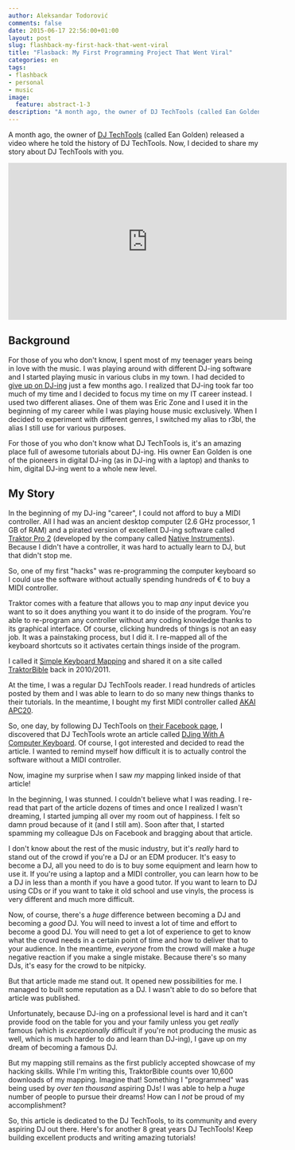 ```yaml
---
author: Aleksandar Todorović
comments: false
date: 2015-06-17 22:56:00+01:00
layout: post
slug: flashback-my-first-hack-that-went-viral
title: "Flasback: My First Programming Project That Went Viral"
categories: en
tags:
- flashback
- personal
- music
image:
  feature: abstract-1-3
description: "A month ago, the owner of DJ TechTools (called Ean Golden) released a video where he told the history of DJ TechTools. Now, I decided to share my story about DJ TechTools with you."
---
```


A month ago, the owner of [DJ TechTools](http://djtechtools.com/) (called Ean Golden) released a video where he told the history of DJ TechTools. Now, I decided to share my story about DJ TechTools with you.

<iframe width="560" height="315" src="https://www.youtube-nocookie.com/embed/BDM6gut1K8E" frameborder="0" allowfullscreen></iframe>


## Background

For those of you who don't know, I spent most of my teenager years being in love with the music. I was playing around with different DJ-ing software and I started playing music in various clubs in my town. I had decided to [give up on DJ-ing](https://r3bl.github.io/en/quitting-djing/) just a few months ago. I realized that DJ-ing took far too much of my time and I decided to focus my time on my IT career instead. I used two different aliases. One of them was Eric Zone and I used it in the beginning of my career while I was playing house music exclusively. When I decided to experiment with different genres, I switched my alias to r3bl, the alias I still use for various purposes.

For those of you who don't know what DJ TechTools is, it's an amazing place full of awesome tutorials about DJ-ing. His owner Ean Golden is one of the pioneers in digital DJ-ing (as in DJ-ing with a laptop) and thanks to him, digital DJ-ing went to a whole new level.

## My Story

In the beginning of my DJ-ing "career", I could not afford to buy a MIDI controller. All I had was an ancient desktop computer (2.6 GHz processor, 1 GB of RAM) and a pirated version of excellent DJ-ing software called [Traktor Pro 2](http://www.native-instruments.com/en/products/traktor/dj-software/traktor-pro-2/) (developed by the company called [Native Instruments](http://www.native-instruments.com/)). Because I didn't have a controller, it was hard to actually learn to DJ, but that didn't stop me.

So, one of my first "hacks" was re-programming the computer keyboard so I could use the software without actually spending hundreds of € to buy a MIDI controller.

Traktor comes with a feature that allows you to map _any_ input device you want to so it does anything you want it to do inside of the program. You're able to re-program any controller without any coding knowledge thanks to its graphical interface. Of course, clicking hundreds of things is not an easy job. It was a painstaking process, but I did it. I re-mapped all of the keyboard shortcuts so it activates certain things inside of the program.

I called it [Simple Keyboard Mapping](http://www.traktorbible.com/freaks/mappingview.aspx?id=231) and shared it on a site called [TraktorBible](http://www.traktorbible.com/) back in 2010/2011.

At the time, I was a regular DJ TechTools reader. I read hundreds of articles posted by them and I was able to learn to do so many new things thanks to their tutorials. In the meantime, I bought my first MIDI controller called [AKAI APC20](http://www.akaipro.com/product/apc20).

So, one day, by following DJ TechTools on [their Facebook page](https://www.facebook.com/djtechtools?fref=ts), I discovered that DJ TechTools wrote an article called [DJing With A Computer Keyboard](http://djtechtools.com/2012/03/06/djing-with-a-computer-keyboard/). Of course, I got interested and decided to read the article. I wanted to remind myself how difficult it is to actually control the software without a MIDI controller.

Now, imagine my surprise when I saw _my_ mapping linked inside of that article!

In the beginning, I was stunned. I couldn't believe what I was reading. I re-read that part of the article dozens of times and once I realized I wasn't dreaming, I started jumping all over my room out of happiness. I felt so damn proud because of it (and I still am). Soon after that, I started spamming my colleague DJs on Facebook and bragging about that article.

I don't know about the rest of the music industry, but it's _really_ hard to stand out of the crowd if you're a DJ or an EDM producer. It's easy to become a DJ, all you need to do is to buy some equipment and learn how to use it. If you're using a laptop and a MIDI controller, you can learn how to be a DJ in less than a month if you have a good tutor. If you want to learn to DJ using CDs or if you want to take it old school and use vinyls, the process is very different and much more difficult.

Now, of course, there's a _huge_ difference between becoming a DJ and becoming a _good_ DJ. You will need to invest a lot of time and effort to become a good DJ. You will need to get a lot of experience to get to know what the crowd needs in a certain point of time and how to deliver that to your audience. In the meantime, _everyone_ from the crowd will make a _huge_ negative reaction if you make a single mistake. Because there's so many DJs, it's easy for the crowd to be nitpicky.

But that article made me stand out. It opened new possibilities for me. I managed to built some reputation as a DJ. I wasn't able to do so before that article was published.

Unfortunately, because DJ-ing on a professional level is hard and it can't provide food on the table for you and your family unless you get _really_ famous (which is _exceptionally_ difficult if you're not producing the music as well, which is much harder to do and learn than DJ-ing), I gave up on my dream of becoming a famous DJ.

But my mapping still remains as the first publicly accepted showcase of my hacking skills. While I'm writing this, TraktorBible counts over 10,600 downloads of my mapping. Imagine that! Something I "programmed" was being used by _over ten thousand_ aspiring DJs! I was able to help a _huge_ number of people to pursue their dreams! How can I _not_ be proud of my accomplishment?

So, this article is dedicated to the DJ TechTools, to its community and every aspiring DJ out there. Here's for another 8 great years DJ TechTools! Keep building excellent products and writing amazing tutorials!

